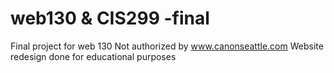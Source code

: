 # web130 & CIS299 -final
Final project for web 130
Not authorized by www.canonseattle.com Website redesign done for educational purposes
